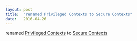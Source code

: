 ```yaml
---
layout: post
title:  "renamed Privileged Contexts to Secure Contexts"
date:   2016-04-26
---
```


renamed [Privileged Contexts](/spec/powerful-features) to [Secure Contexts](/spec/secure-contexts)

